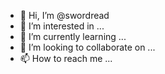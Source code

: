 - 👋 Hi, I’m @swordread
- 👀 I’m interested in ...
- 🌱 I’m currently learning ...
- 💞️ I’m looking to collaborate on ...
- 📫 How to reach me ...

<!---
swordread/swordread is a ✨ special ✨ repository because its `README.md` (this file) appears on your GitHub profile.
You can click the Preview link to take a look at your changes.
--->
